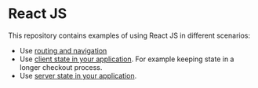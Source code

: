 # React JS

This repository contains examples of using React JS in different scenarios:

- Use [routing and navigation](./routes/README.md)
- Use [client state in your application](./state/README.md). For example keeping state in a longer checkout process.
- Use [server state in your application](./server-state/README.md).
